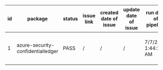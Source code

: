 
| id | package | status | issue link | created date of issue | update date of issue | run date of pipeline | pipeline run link |
|----|---------|--------|------------|-----------------------|----------------------| ---------------------| ----------------- |
| 1 | azure-security-confidentialledger | PASS | / | / | / | 7/7/2025 1:44:11 AM | https://dev.azure.com/v-qzhong-dotnet/content-validation-automation/_build/results?buildId=30 |